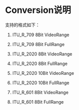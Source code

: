 # Conversion说明

支持的格式如下：

1. ITU_R_709 8Bit VideoRange

2. ITU_R_709 8Bit FullRange

3. ITU_R_2020 8Bit VideoRange

4. ITU_R_2020 8Bit FullRange

5. ITU_R_2020 10Bit VideoRange

6. ITU_R_2020 10Bit FullRange

7. ITU_R_601 8Bit VideoRange

8. ITU_R_601 8Bit FullRange


